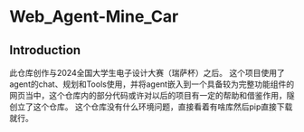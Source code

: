 # Web_Agent-Mine_Car
## Introduction
此仓库创作与2024全国大学生电子设计大赛（瑞萨杯）之后。
这个项目使用了agent的chat、规划和Tools使用，并将agent嵌入到一个具备较为完整功能组件的网页当中，这个仓库内的部分代码或许对以后的项目有一定的帮助和借鉴作用，隧创立了这个仓库。
这个仓库没有什么环境问题，直接看着有啥库然后pip直接下载就行。
